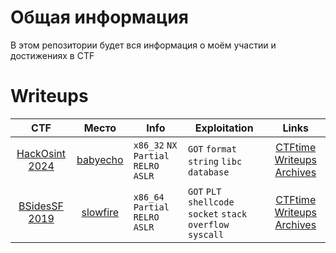 # Общая информация

В этом репозитории будет вся информация о моём участии и достижениях в CTF

# Writeups

| CTF                        | Место   | Info               | Exploitation         | Links     |
|:--------------------------:|:-----------:|--------------------|----------------------|:---------:|
| [HackOsint 2024](HackOsint-2024)| [babyecho](ctfs/UTCTF/2019/babyecho) | `x86_32` `NX` `Partial RELRO` `ASLR` | `GOT` `format string` `libc database` | [CTFtime](https://ctftime.org/event/757) [Writeups](https://ctftime.org/event/757/tasks/) [Archives](https://github.com/sajjadium/ctf-archives/tree/master/ctfs/UTCTF/2019) |
| [BSidesSF 2019](ctfs/BSidesSF/2019)| [slowfire](ctfs/BSidesSF/2019/slowfire) | `x86_64` `Partial RELRO` `ASLR` | `GOT` `PLT` `shellcode` `socket` `stack overflow` `syscall` | [CTFtime](https://ctftime.org/event/753) [Writeups](https://ctftime.org/event/753/tasks/) [Archives](https://github.com/sajjadium/ctf-archives/tree/master/ctfs/BSidesSF/2019) |

